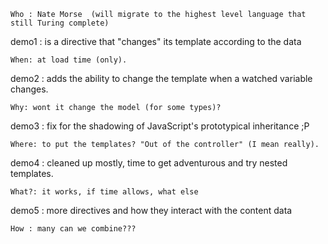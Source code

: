 	Who : Nate Morse  (will migrate to the highest level language that still Turing complete)

demo1 : is a directive that "changes" its template according to the data 

	When: at load time (only).
	
demo2 : adds the ability to change the template when a watched variable changes.

	Why: wont it change the model (for some types)?
	
demo3 : fix for the shadowing of JavaScript's prototypical inheritance ;P

	Where: to put the templates? "Out of the controller" (I mean really).

demo4 : cleaned up mostly, time to get adventurous and try nested templates.

	What?: it works, if time allows, what else 
	
demo5 : more directives and how they interact with the content data

	How : many can we combine???
